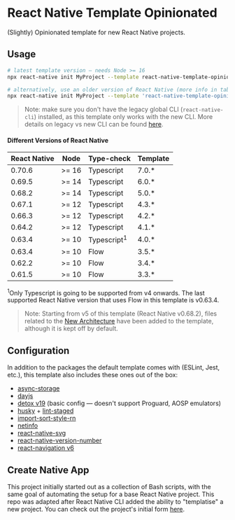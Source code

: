 # React Native Template Opinionated

(Slightly) Opinionated template for new React Native projects.

## Usage

```sh
# latest template version — needs Node >= 16
npx react-native init MyProject --template react-native-template-opinionated

# alternatively, use an older version of React Native (more info in table below)
npx react-native init MyProject --template 'react-native-template-opinionated@3.5.*'
```

> Note: make sure you don't have the legacy global CLI (`react-native-cli`) installed, as this template only works with the new CLI. More details on legacy vs new CLI can be found [here](https://github.com/react-native-community/cli/blob/master/docs/init.md).

#### Different Versions of React Native

| React Native | Node  | Type-check             | Template |
| ------------ | ----- | ---------------------- | -------- |
| 0.70.6       | >= 16 | Typescript             | 7.0.\*   |
| 0.69.5       | >= 14 | Typescript             | 6.0.\*   |
| 0.68.2       | >= 14 | Typescript             | 5.0.\*   |
| 0.67.1       | >= 12 | Typescript             | 4.3.\*   |
| 0.66.3       | >= 12 | Typescript             | 4.2.\*   |
| 0.64.2       | >= 12 | Typescript             | 4.1.\*   |
| 0.63.4       | >= 10 | Typescript<sup>1</sup> | 4.0.\*   |
| 0.63.4       | >= 10 | Flow                   | 3.5.\*   |
| 0.62.2       | >= 10 | Flow                   | 3.4.\*   |
| 0.61.5       | >= 10 | Flow                   | 3.3.\*   |

<sup>1</sup>Only Typescript is going to be supported from v4 onwards. The last supported React Native version that uses Flow in this template is v0.63.4.

> Note: Starting from v5 of this template (React Native v0.68.2), files related to the [New Architecture](https://reactnative.dev/blog/2022/03/30/version-068#opting-in-to-the-new-architecture) have been added to the template, although it is kept off by default.

## Configuration

In addition to the packages the default template comes with (ESLint, Jest, etc.), this template also includes these ones out of the box:

- [async-storage](https://github.com/react-native-async-storage/async-storage)
- [dayjs](https://github.com/iamkun/dayjs/)
- [detox v19](https://github.com/wix/Detox) (basic config — doesn't support Proguard, AOSP emulators)
- [husky](https://github.com/typicode/husky) + [lint-staged](https://github.com/okonet/lint-staged)
- [import-sort-style-rn](https://github.com/nictar/import-sort-style-rn)
- [netinfo](https://github.com/react-native-netinfo/react-native-netinfo)
- [react-native-svg](https://github.com/react-native-svg/react-native-svg)
- [react-native-version-number](https://github.com/APSL/react-native-version-number)
- [react-navigation v6](https://github.com/react-navigation/react-navigation)

## Create Native App

This project initially started out as a collection of Bash scripts, with the same goal of automating the setup for a base React Native project. This repo was adapted after React Native CLI added the ability to "templatise" a new project. You can check out the project's initial form [here](https://github.com/nictar/create-native-app/tree/v1.0.0).
